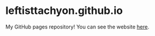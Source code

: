 # leftisttachyon.github.io  
My GitHub pages repository! You can see the website [here](https://leftisttachyon.github.io).  
